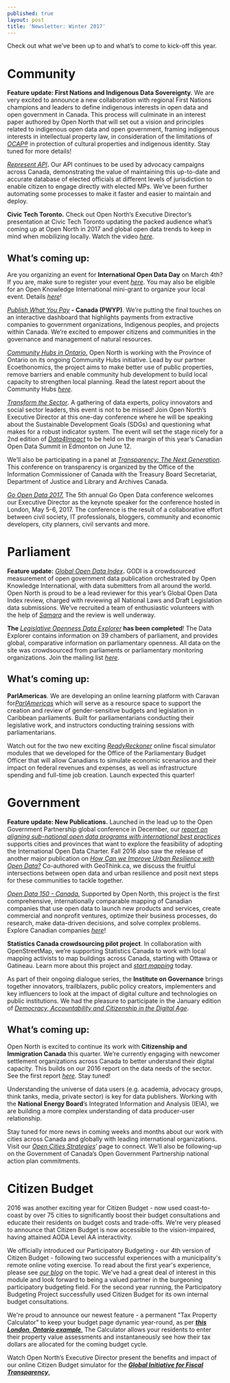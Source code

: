 ```yaml
---
published: true
layout: post
title: 'Newsletter: Winter 2017'
---
```

Check out what we’ve been up to and what’s to come to kick-off this
year.

**Community**
=============

**Feature update: First Nations and Indigenous Data Sovereignty.** We
are very excited to announce a new collaboration with regional First
Nations champions and leaders to define indigenous interests in open
data and open government in Canada. This process will culminate in an
interest paper authored by Open North that will set out a vision and
principles related to indigenous open data and open government, framing
indigenous interests in intellectual property law, in consideration of
the limitations of [*OCAP®*](http://fnigc.ca/ocap.html) in protection of
cultural properties and indigenous identity. Stay tuned for more
details!

[*Represent API*](https://represent.opennorth.ca/)**.** Our API
continues to be used by advocacy campaigns across Canada, demonstrating
the value of maintaining this up-to-date and accurate database of
elected officials at different levels of jurisdiction to enable citizen
to engage directly with elected MPs. We’ve been further automating some
processes to make it faster and easier to maintain and deploy.

**Civic Tech Toronto.** Check out Open North’s Executive Director’s
presentation at Civic Tech Toronto updating the packed audience what’s
coming up at Open North in 2017 and global open data trends to keep in
mind when mobilizing locally. Watch the video
[*here*](https://www.youtube.com/watch?v=Z2JRjrrejw4).

**What’s coming up:**
---------------------

Are you organizing an event for **International Open Data Day** on March
4th? If you are, make sure to register your event
[*here*](https://docs.google.com/spreadsheets/d/1cV43fuzwy2q2ZKDWrHVS6XR4O8B01eLevh4PD6nCENE/edit#gid=98436325).
You may also be eligible for an Open Knowledge International mini-grant
to organize your local event. Details
[*here*](https://blog.okfn.org/2017/01/25/announcing-the-2017-international-open-data-day-mini-grants-scheme/)!

[*Publish What You Pay*](http://www.publishwhatyoupay.org/) **- Canada
(PWYP)**. We’re putting the final touches on an interactive dashboard
that highlights payments from extractive companies to government
organizations, Indigenous peoples, and projects within Canada. We’re
excited to empower citizens and communities in the governance and
management of natural resources.

[*Community Hubs in
Ontario.*](https://www.ontario.ca/page/community-hubs-ontario-strategic-framework-and-action-plan)
Open North is working with the Province of Ontario on its ongoing
Community Hubs initiative. Lead by our partner Ecoethonomics, the
project aims to make better use of public properties, remove barriers
and enable community hub development to build local capacity to
strengthen local planning. Read the latest report about the Community
Hubs
[*here*](https://www.ontario.ca/page/one-year-progress-update-community-hubs-ontario-strategic-framework-and-action-plan).

[*Transform the Sector*](http://transform.thesector.ca/). A gathering of
data experts, policy innovators and social sector leaders, this event is
not to be missed! Join Open North’s Executive Director at this one-day
conference where he will be speaking about the Sustainable Development
Goals (SDGs) and questioning what makes for a robust indicator system.
The event will set the stage nicely for a 2nd edition of
[*Data4Impact*](http://opendatasummit.ca/) to be held on the margin of
this year’s Canadian Open Data Summit in Edmonton on June 12.

We’ll also be participating in a panel at [*Transparency: The Next
Generation*](http://www.oic-ci.gc.ca/transparencyconference/index.html).
This conference on transparency is organized by the Office of the
Information Commissioner of Canada with the Treasury Board Secretariat,
Department of Justice and Library and Archives Canada.

[*Go Open Data 2017.*](http://go-opendata.ca/) The 5th annual Go Open
Data conference welcomes our Executive Director as the keynote speaker
for the conference hosted in London, May 5-6, 2017. The conference is
the result of a collaborative effort between civil society, IT
professionals, bloggers, community and economic developers, city
planners, civil servants and more.

**Parliament**
==============

**Feature update:** [*Global Open Data
Index*](http://global.survey.okfn.org/)**.** GODI is a crowdsourced
measurement of open government data publication orchestrated by Open
Knowledge International, with data submitters from all around the world.
Open North is proud to be a lead reviewer for this year’s Global Open
Data Index review, charged with reviewing all National Laws and Draft
Legislation data submissions. We’ve recruited a team of enthusiastic
volunteers with the help of [*Samara*](http://www.samaracanada.com/home)
and the review is well underway.

**The** [*Legislative Openness Data
Explorer*](https://beta.openparldata.org/) **has been completed**! The
Data Explorer contains information on 39 chambers of parliament, and
provides global, comparative information on parliamentary openness. All
data on the site was crowdsourced from parliaments or parliamentary
monitoring organizations. Join the mailing list
[*here*](https://groups.google.com/forum/#!forum/parliament-data-donnees).

**What’s coming up:**
---------------------

**ParlAmericas**. We are developing an online learning platform with
Caravan for[*ParlAmericas*](http://www.parlamericas.org/en.aspx) which
will serve as a resource space to support the creation and review of
gender-sensitive budgets and legislation in Caribbean parliaments. Built
for parliamentarians conducting their legislative work, and instructors
conducting training sessions with parliamentarians.

Watch out for the two new exciting
[*ReadyReckoner*](http://www.readyreckoner.ca/?locale=en-CA) online
fiscal simulator modules that we developed for the Office of the
Parliamentary Budget Officer that will allow Canadians to simulate
economic scenarios and their impact on federal revenues and expenses, as
well as infrastructure spending and full-time job creation. Launch
expected this quarter!

**Government**
==============

**Feature update: New Publications.** Launched in the lead up to the
Open Government Partnership global conference in December, our [*report
on aligning sub-national open data programs with international best
practices*](http://public.citizenbudget.com/uploads/custom/on.ca/ODCinCanada.pdf)
supports cities and provinces that want to explore the feasibility of
adopting the International Open Data Charter. Fall 2016 also saw the
release of another major publication on [*How Can we Improve Urban
Resilience with Open
Data?*](https://drive.google.com/file/d/0B8BZxtR6WDBJcHYzallaZFNBRFU/view)
Co-authored with GeoThink.ca, we discuss the fruitful intersections
between open data and urban resilience and posit next steps for these
communities to tackle together.

[*Open Data 150 - Canada.*](http://canada.opendata500.com/) Supported by
Open North, this project is the first comprehensive, internationally
comparable mapping of Canadian companies that use open data to launch
new products and services, create commercial and nonprofit ventures,
optimize their business processes, do research, make data-driven
decisions, and solve complex problems. Explore Canadian companies
[*here*](http://canada.opendata500.com/list-page.html)!

**Statistics Canada crowdsourcing pilot project**. In collaboration with
OpenStreetMap, we’re supporting Statistics Canada to work with local
mapping activists to map buildings across Canada, starting with Ottawa
or Gatineau. Learn more about this project and [*start
mapping*](http://www.statcan.gc.ca/eng/crowdsourcing) today.

As part of their ongoing dialogue series, the **Institute on
Governance** brings together innovators, trailblazers, public policy
creators, implementers and key influencers to look at the impact of
digital culture and technologies on public institutions. We had the
pleasure to participate in the January edition of [*Democracy,
Accountability and Citizenship in the Digital
Age*](http://iog.ca/framing-innovation-dialogue-series/).

**What’s coming up:**
---------------------

Open North is excited to continue its work with **Citizenship and
Immigration Canada** this quarter. We’re currently engaging with
newcomer settlement organizations across Canada to better understand
their digital capacity. This builds on our 2016 report on the data needs
of the sector. See the first report
[*here*](https://docs.google.com/document/d/1Cw2y4YGpCUz6Ui7PgmoYtrVs5bHSvydRrYuvHDZgu0s/edit?usp=sharing).
Stay tuned!

Understanding the universe of data users (e.g. academia, advocacy
groups, think tanks, media, private sector) is key for data publishers.
Working with the **National Energy Board**’s Integrated Information and
Analysis (IEIA), we are building a more complex understanding of data
producer-user relationship.

Stay tuned for more news in coming weeks and months about our work with
cities across Canada and globally with leading international
organizations. Visit our [*Open Cities
Strategies*](http://www.opennorth.ca/open-cities-strategies.html)’ page
to connect. We’ll also be following-up on the Government of Canada’s
Open Government Partnership national action plan commitments.

**Citizen Budget**
==================

2016 was another exciting year for Citizen Budget - now used
coast-to-coast by over 75 cities to significantly boost their budget
consultations and educate their residents on budget costs and
trade-offs. We're very pleased to announce that Citizen Budget is now
accessible to the vision-impaired, having attained AODA Level AA
interactivity.

We officially introduced our Participatory Budgeting - our 4th version
of Citizen Budget - following two successful experiences with a
municipality's remote online voting exercise. To read about the first
year's experience, please see [*our
blog*](http://www.opennorth.ca/2015/10/13/open-norths-citizen-budget-simulator-boosts-pioneering-citizen-engagement-project.html)
on the topic. We've had a great deal of interest in this module and look
forward to being a valued partner in the burgeoning participatory
budgeting field. For the second year running, the Participatory
Budgeting Project successfully used Citizen Budget for its own internal
budget consultations.

We're proud to announce our newest feature - a permanent "Tax Property
Calculator" to keep your budget page dynamic year-round, as per [***this
London, Ontario
example***](http://www.london.ca/city-hall/budget-business/budget/Pages/Property-Tax-Calculator.aspx)[*.*](http://www.london.ca/city-hall/budget-business/budget/Pages/Property-Tax-Calculator.aspx)
The Calculator allows your residents to enter their property value
assessments and instantaneously see how their tax dollars are allocated
for the coming budget cycle.

Watch Open North’s Executive Director present the benefits and impact of
our online Citizen Budget simulator for the [***Global Initiative for
Fiscal
Transparency***](http://www.fiscaltransparency.net/eng/webinar_open_public.php?IdToOpen=20170125106)[*.*](http://www.fiscaltransparency.net/eng/webinar_open_public.php?IdToOpen=20170125106)
